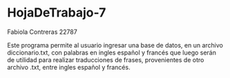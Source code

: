# HojaDeTrabajo-7
Fabiola Contreras 22787

Este programa permite al usuario ingresar una base de datos, en un archivo diccionario.txt, con palabras en ingles español y francés que luego serán de utilidad para realizar traducciones de frases, provenientes de otro archivo .txt, entre ingles español y francés.